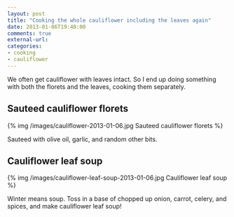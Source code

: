 ```yaml
---
layout: post
title: "Cooking the whole cauliflower including the leaves again"
date: 2013-01-06T19:40:00
comments: true
external-url: 
categories: 
- cooking
- cauliflower
---
```

We often get cauliflower with leaves intact. So I end up doing something with both the florets and the leaves, cooking them separately.

## Sauteed cauliflower florets

{% img /images/cauliflower-2013-01-06.jpg Sauteed cauliflower florets %}

Sauteed with olive oil, garlic, and random other bits.

## Cauliflower leaf soup

{% img /images/cauliflower-leaf-soup-2013-01-06.jpg Cauliflower leaf soup %}

Winter means soup.  Toss in a base of chopped up onion, carrot, celery, and spices, and make cauliflower leaf soup!
